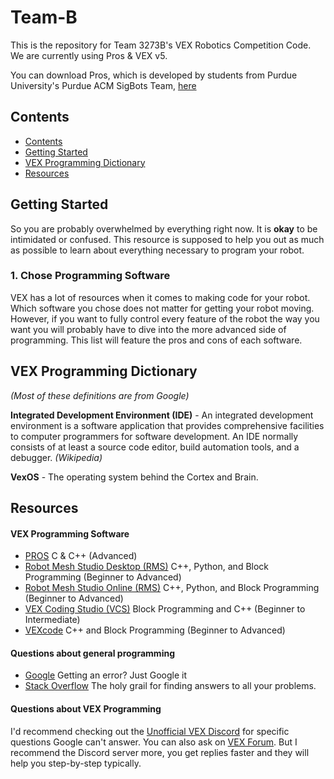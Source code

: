 # Team-B
This is the repository for Team 3273B's VEX Robotics Competition Code. We are currently using Pros & VEX v5.

You can download Pros, which is developed by students from Purdue University's Purdue ACM SigBots Team, [here](https://pros.cs.purdue.edu/)

<a name="contents"></a>
## Contents

* [Contents](#contents)
* [Getting Started](#getting-started)
* [VEX Programming Dictionary](#dictionary)
* [Resources](#resources)


<a name="getting-started"></a>
## Getting Started ##
So you are probably overwhelmed by everything right now. It is **okay** to be intimidated or confused. This resource is supposed to help you out as much as possible to learn about everything necessary to program your robot.
### 1. Chose Programming Software
VEX has a lot of resources when it comes to making code for your robot. Which software you chose does not matter for getting your robot moving. However, if you want to fully control every feature of the robot the way you want you will probably have to dive into the more advanced side of programming. This list will feature the pros and cons of each software.

<a name="dictionary"></a>
## VEX Programming Dictionary
*(Most of these definitions are from Google)*

**Integrated Development Environment (IDE)** - An integrated development environment is a software application that provides comprehensive facilities to computer programmers for software development. An IDE normally consists of at least a source code editor, build automation tools, and a debugger. *(Wikipedia)*

**VexOS** - The operating system behind the Cortex and Brain.

<a name="resources"></a>
## Resources
#### VEX Programming Software
* [PROS](https://pros.cs.purdue.edu) C & C++ (Advanced)
* [Robot Mesh Studio Desktop (RMS)](https://store.robotmesh.com/desktop) C++, Python, and Block Programming (Beginner to Advanced)
* [Robot Mesh Studio Online (RMS)](https://www.robotmesh.com/studio) C++, Python, and Block Programming (Beginner to Advanced)
* [VEX Coding Studio (VCS)](https://www.vexrobotics.com/vexedr/products/programming) Block Programming and C++ (Beginner to Intermediate)
* [VEXcode](https://www.vexrobotics.com/vexcode) C++ and Block Programming (Beginner to Advanced)
#### Questions about general programming
* [Google](google.com) Getting an error? Just Google it
* [Stack Overflow](stackoverflow.com) The holy grail for finding answers to all your problems.
#### Questions about VEX Programming
I'd recommend checking out the [Unofficial VEX Discord](https://discord.gg/xddjWGj) for specific questions Google can't answer. You can also ask on [VEX Forum](vexforum.com). But I recommend the Discord server more, you get replies faster and they will help you step-by-step typically. 
